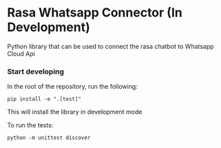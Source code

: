 # Rasa Whatsapp Connector (In Development)

Python library that can be used to connect the rasa chatbot to Whatsapp Cloud Api

### Start developing

In the root of the repository, run the following:

    pip install -e ".[test]"

This will install the library in development mode

To run the tests:

    python -m unittest discover

